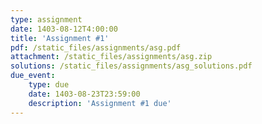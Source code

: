 ```yaml
---
type: assignment
date: 1403-08-12T4:00:00
title: 'Assignment #1'
pdf: /static_files/assignments/asg.pdf
attachment: /static_files/assignments/asg.zip
solutions: /static_files/assignments/asg_solutions.pdf
due_event: 
    type: due
    date: 1403-08-23T23:59:00
    description: 'Assignment #1 due'
---
```

